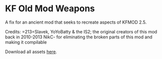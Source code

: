 # KF Old Mod Weapons

A fix for an ancient mod that seeks to recreate aspects of KFMOD 2.5.

Credits: 
=213=Slavek, YoYoBatty & the IS2; the original creators of this mod back in 2010-2013
NikC- for eliminating the broken parts of this mod and making it compilable

Download all assets [here](https://www.mediafire.com/file/xvft4j73dyf34pa/KF2.5Mod.rar/file).
